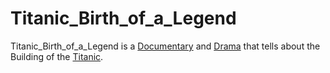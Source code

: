 # Titanic_Birth_of_a_Legend

Titanic_Birth_of_a_Legend is a [Documentary](200300004.md) and [Drama](200300005.md) that tells about the Building of the [Titanic](201000001.md).
